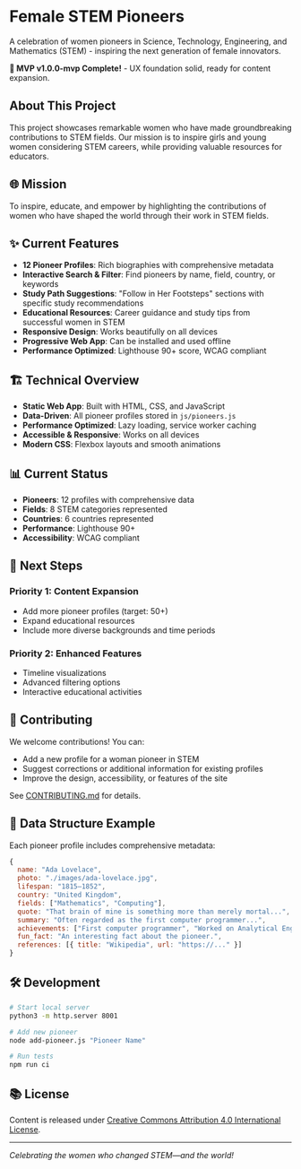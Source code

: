 # Female STEM Pioneers

A celebration of women pioneers in Science, Technology, Engineering, and Mathematics (STEM) - inspiring the next generation of female innovators.

**🎉 MVP v1.0.0-mvp Complete!** - UX foundation solid, ready for content expansion.

## About This Project

This project showcases remarkable women who have made groundbreaking contributions to STEM fields. Our mission is to inspire girls and young women considering STEM careers, while providing valuable resources for educators.

## 🌐 Mission

To inspire, educate, and empower by highlighting the contributions of women who have shaped the world through their work in STEM fields.

## ✨ Current Features

- **12 Pioneer Profiles**: Rich biographies with comprehensive metadata
- **Interactive Search & Filter**: Find pioneers by name, field, country, or keywords
- **Study Path Suggestions**: "Follow in Her Footsteps" sections with specific study recommendations
- **Educational Resources**: Career guidance and study tips from successful women in STEM
- **Responsive Design**: Works beautifully on all devices
- **Progressive Web App**: Can be installed and used offline
- **Performance Optimized**: Lighthouse 90+ score, WCAG compliant

## 🏗️ Technical Overview

- **Static Web App**: Built with HTML, CSS, and JavaScript
- **Data-Driven**: All pioneer profiles stored in `js/pioneers.js`
- **Performance Optimized**: Lazy loading, service worker caching
- **Accessible & Responsive**: Works on all devices
- **Modern CSS**: Flexbox layouts and smooth animations

## 📊 Current Status

- **Pioneers**: 12 profiles with comprehensive data
- **Fields**: 8 STEM categories represented
- **Countries**: 6 countries represented
- **Performance**: Lighthouse 90+
- **Accessibility**: WCAG compliant

## 🚀 Next Steps

### Priority 1: Content Expansion
- Add more pioneer profiles (target: 50+)
- Expand educational resources
- Include more diverse backgrounds and time periods

### Priority 2: Enhanced Features
- Timeline visualizations
- Advanced filtering options
- Interactive educational activities

## 🤝 Contributing

We welcome contributions! You can:
- Add a new profile for a woman pioneer in STEM
- Suggest corrections or additional information for existing profiles
- Improve the design, accessibility, or features of the site

See [CONTRIBUTING.md](CONTRIBUTING.md) for details.

## 📝 Data Structure Example

Each pioneer profile includes comprehensive metadata:

```js
{
  name: "Ada Lovelace",
  photo: "./images/ada-lovelace.jpg",
  lifespan: "1815–1852",
  country: "United Kingdom",
  fields: ["Mathematics", "Computing"],
  quote: "That brain of mine is something more than merely mortal...",
  summary: "Often regarded as the first computer programmer...",
  achievements: ["First computer programmer", "Worked on Analytical Engine"],
  fun_fact: "An interesting fact about the pioneer.",
  references: [{ title: "Wikipedia", url: "https://..." }]
}
```

## 🛠️ Development

```bash
# Start local server
python3 -m http.server 8001

# Add new pioneer
node add-pioneer.js "Pioneer Name"

# Run tests
npm run ci
```

## 📚 License

Content is released under [Creative Commons Attribution 4.0 International License](https://creativecommons.org/licenses/by/4.0/).

---

*Celebrating the women who changed STEM—and the world!*